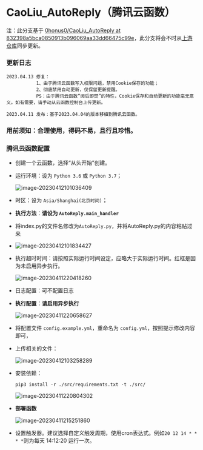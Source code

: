 # CaoLiu_AutoReply（腾讯云函数）

注：此分支基于 [0honus0/CaoLiu_AutoReply at 832398a5bca0850913b096069aa33dd66475c99e](https://github.com/0honus0/CaoLiu_AutoReply/tree/832398a5bca0850913b096069aa33dd66475c99e)，此分支将会不时从[上游仓库](https://github.com/0honus0/CaoLiu_AutoReply/)同步更新。

### 更新日志

```
2023.04.13 修复：
           1、由于腾讯云函数写入权限问题，禁用Cookie保存的功能；
           2、彻底禁用自动更新，仅保留更新提醒。
           PS：由于腾讯云函数“阅后即焚”的特性，Cookie保存和自动更新的功能毫无意义。如有需要，请手动从云函数控制台上传更新。

2023.04.11 发布：基于2023.04.04的版本移植到腾讯云函数。
```

### 用前须知：合理使用，得码不易，且行且珍惜。

### 腾讯云函数配置

- 创建一个云函数，选择“从头开始”创建。

- 运行环境：设为 `Python 3.6` 或 `Python 3.7`；

  ![image-20230412101036409](https://s2.loli.net/2023/03/24/Xd1nxSzBUrQkDH5.png)

- 时区：设为  `Asia/Shanghai(北京时间)`；

- **执行方法**：**请设为 `AutoReply.main_handler`**

- 将index.py的文件名修改为`AutoReply.py`，并将AutoReply.py的内容粘贴过来

- ![image-20230412101834427](https://s2.loli.net/2023/04/12/WoC7QlhORyZFws6.png)

- 执行超时时间：请按照实际运行时间设定，应略大于实际运行时间。红框是因为未启用异步执行。

  ![image-20230411220418260](https://s2.loli.net/2023/04/11/IDLkK2JBTPOAMoe.png)

- 日志配置：可不配置日志

- **执行配置**：**请启用异步执行**

  ![image-20230411220658627](https://s2.loli.net/2023/04/11/fPKwAZF52qg1LYp.png)

- 将配置文件 `config.example.yml`，重命名为 `config.yml`，按照提示修改内容即可，

- 上传相关的文件：

  ![image-20230412103258289](https://s2.loli.net/2023/04/12/yk1bPNMqaKh2Afp.png)
  
- 安装依赖：

  ```shell
  pip3 install -r ./src/requirements.txt -t ./src/
  ```
  
  ![image-20230411220804302](https://s2.loli.net/2023/04/11/IDvdqgFNrXt9SQs.png)
  
- **部署函数**

  ![image-20230411215251860](https://s2.loli.net/2023/04/11/lpKjOnZki7UxwQH.png)

- 设置触发器。建议选择自定义触发周期，使用cron表达式。例如`20 12 14 * * * *`则为每天 14:12:20 运行一次。
